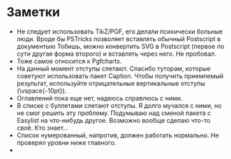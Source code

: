# Заметки

+ Не следует использовать TikZ/PGF, его делали психически больные люди.
Вроде бы PSTricks позволяет вставлять обычный Postscript в документыю Тобишь, можно конвертить
SVG в Postscript (первое по сути другая форма второго) и вставлять через него. Не пробовал.
+ Тоже самое относится к Pgfcharts.
+ На данный момент отступы слетают. Спасибо туторам, которые советуют использовать пакет Caption.
Чтобы получить приемлемый результат, используйте отрицательные вертикальные отступы (\vspace{-10pt}).
+ Оглавлений пока еще нет, надеюсь справлюсь с ними.
+ В списке с буллетами слетают отступы. Я долго мучался с ними, но не смог решить эту проблему. 
Подумываю над сменой пакета с Easylist на что-нибудь другое. Возможно вообще сделаю что-то своё.
Кто знает...
+ Список нумерованный, напротив, должен работать нормально. Не проверял уровни ниже главного.
+ 
